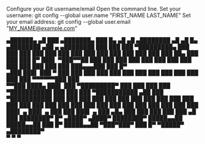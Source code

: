 Configure your Git username/email
Open the command line.
Set your username: git config --global user.name "FIRST_NAME LAST_NAME"
Set your email address: git config --global user.email "MY_NAME@example.com"


   ▄██████▄   ▄█      ███             ▄███████▄ ███    █▄   ▄█        ▄█               ▄████████  ▄█        ▄█     █▄     ▄████████ ▄██   ▄      ▄████████ 
  ███    ███ ███  ▀█████████▄        ███    ███ ███    ███ ███       ███              ███    ███ ███       ███     ███   ███    ███ ███   ██▄   ███    ███ 
  ███    █▀  ███▌    ▀███▀▀██        ███    ███ ███    ███ ███       ███              ███    ███ ███       ███     ███   ███    ███ ███▄▄▄███   ███    █▀  
 ▄███        ███▌     ███   ▀        ███    ███ ███    ███ ███       ███              ███    ███ ███       ███     ███   ███    ███ ▀▀▀▀▀▀███   ███        
▀▀███ ████▄  ███▌     ███          ▀█████████▀  ███    ███ ███       ███            ▀███████████ ███       ███     ███ ▀███████████ ▄██   ███ ▀███████████ 
  ███    ███ ███      ███            ███        ███    ███ ███       ███              ███    ███ ███       ███     ███   ███    ███ ███   ███          ███ 
  ███    ███ ███      ███            ███        ███    ███ ███▌    ▄ ███▌    ▄        ███    ███ ███▌    ▄ ███ ▄█▄ ███   ███    ███ ███   ███    ▄█    ███ 
  ████████▀  █▀      ▄████▀         ▄████▀      ████████▀  █████▄▄██ █████▄▄██        ███    █▀  █████▄▄██  ▀███▀███▀    ███    █▀   ▀█████▀   ▄████████▀  
                                                           ▀         ▀                           ▀                                                       
